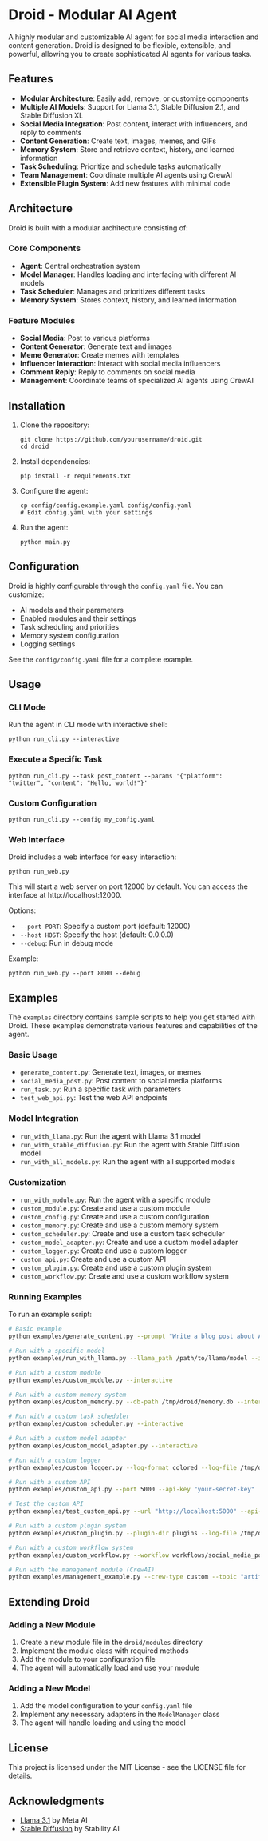 # Droid - Modular AI Agent

A highly modular and customizable AI agent for social media interaction and content generation. Droid is designed to be flexible, extensible, and powerful, allowing you to create sophisticated AI agents for various tasks.

## Features

- **Modular Architecture**: Easily add, remove, or customize components
- **Multiple AI Models**: Support for Llama 3.1, Stable Diffusion 2.1, and Stable Diffusion XL
- **Social Media Integration**: Post content, interact with influencers, and reply to comments
- **Content Generation**: Create text, images, memes, and GIFs
- **Memory System**: Store and retrieve context, history, and learned information
- **Task Scheduling**: Prioritize and schedule tasks automatically
- **Team Management**: Coordinate multiple AI agents using CrewAI
- **Extensible Plugin System**: Add new features with minimal code

## Architecture

Droid is built with a modular architecture consisting of:

### Core Components

- **Agent**: Central orchestration system
- **Model Manager**: Handles loading and interfacing with different AI models
- **Task Scheduler**: Manages and prioritizes different tasks
- **Memory System**: Stores context, history, and learned information

### Feature Modules

- **Social Media**: Post to various platforms
- **Content Generator**: Generate text and images
- **Meme Generator**: Create memes with templates
- **Influencer Interaction**: Interact with social media influencers
- **Comment Reply**: Reply to comments on social media
- **Management**: Coordinate teams of specialized AI agents using CrewAI

## Installation

1. Clone the repository:
   ```
   git clone https://github.com/yourusername/droid.git
   cd droid
   ```

2. Install dependencies:
   ```
   pip install -r requirements.txt
   ```

3. Configure the agent:
   ```
   cp config/config.example.yaml config/config.yaml
   # Edit config.yaml with your settings
   ```

4. Run the agent:
   ```
   python main.py
   ```

## Configuration

Droid is highly configurable through the `config.yaml` file. You can customize:

- AI models and their parameters
- Enabled modules and their settings
- Task scheduling and priorities
- Memory system configuration
- Logging settings

See the `config/config.yaml` file for a complete example.

## Usage

### CLI Mode

Run the agent in CLI mode with interactive shell:

```
python run_cli.py --interactive
```

### Execute a Specific Task

```
python run_cli.py --task post_content --params '{"platform": "twitter", "content": "Hello, world!"}'
```

### Custom Configuration

```
python run_cli.py --config my_config.yaml
```

### Web Interface

Droid includes a web interface for easy interaction:

```
python run_web.py
```

This will start a web server on port 12000 by default. You can access the interface at http://localhost:12000.

Options:
- `--port PORT`: Specify a custom port (default: 12000)
- `--host HOST`: Specify the host (default: 0.0.0.0)
- `--debug`: Run in debug mode

Example:
```
python run_web.py --port 8080 --debug
```

## Examples

The `examples` directory contains sample scripts to help you get started with Droid. These examples demonstrate various features and capabilities of the agent.

### Basic Usage

- `generate_content.py`: Generate text, images, or memes
- `social_media_post.py`: Post content to social media platforms
- `run_task.py`: Run a specific task with parameters
- `test_web_api.py`: Test the web API endpoints

### Model Integration

- `run_with_llama.py`: Run the agent with Llama 3.1 model
- `run_with_stable_diffusion.py`: Run the agent with Stable Diffusion model
- `run_with_all_models.py`: Run the agent with all supported models

### Customization

- `run_with_module.py`: Run the agent with a specific module
- `custom_module.py`: Create and use a custom module
- `custom_config.py`: Create and use a custom configuration
- `custom_memory.py`: Create and use a custom memory system
- `custom_scheduler.py`: Create and use a custom task scheduler
- `custom_model_adapter.py`: Create and use a custom model adapter
- `custom_logger.py`: Create and use a custom logger
- `custom_api.py`: Create and use a custom API
- `custom_plugin.py`: Create and use a custom plugin system
- `custom_workflow.py`: Create and use a custom workflow system

### Running Examples

To run an example script:

```bash
# Basic example
python examples/generate_content.py --prompt "Write a blog post about AI agents" --type text

# Run with a specific model
python examples/run_with_llama.py --llama_path /path/to/llama/model --interactive

# Run with a custom module
python examples/custom_module.py --interactive

# Run with a custom memory system
python examples/custom_memory.py --db-path /tmp/droid/memory.db --interactive

# Run with a custom task scheduler
python examples/custom_scheduler.py --interactive

# Run with a custom model adapter
python examples/custom_model_adapter.py --interactive

# Run with a custom logger
python examples/custom_logger.py --log-format colored --log-file /tmp/droid/agent.log

# Run with a custom API
python examples/custom_api.py --port 5000 --api-key "your-secret-key"

# Test the custom API
python examples/test_custom_api.py --url "http://localhost:5000" --api-key "your-secret-key"

# Run with a custom plugin system
python examples/custom_plugin.py --plugin-dir plugins --log-file /tmp/droid/events.log

# Run with a custom workflow system
python examples/custom_workflow.py --workflow workflows/social_media_post.json

# Run with the management module (CrewAI)
python examples/management_example.py --crew-type custom --topic "artificial intelligence" --platform twitter
```

## Extending Droid

### Adding a New Module

1. Create a new module file in the `droid/modules` directory
2. Implement the module class with required methods
3. Add the module to your configuration file
4. The agent will automatically load and use your module

### Adding a New Model

1. Add the model configuration to your `config.yaml` file
2. Implement any necessary adapters in the `ModelManager` class
3. The agent will handle loading and using the model

## License

This project is licensed under the MIT License - see the LICENSE file for details.

## Acknowledgments

- [Llama 3.1](https://ai.meta.com/llama/) by Meta AI
- [Stable Diffusion](https://stability.ai/stable-diffusion) by Stability AI